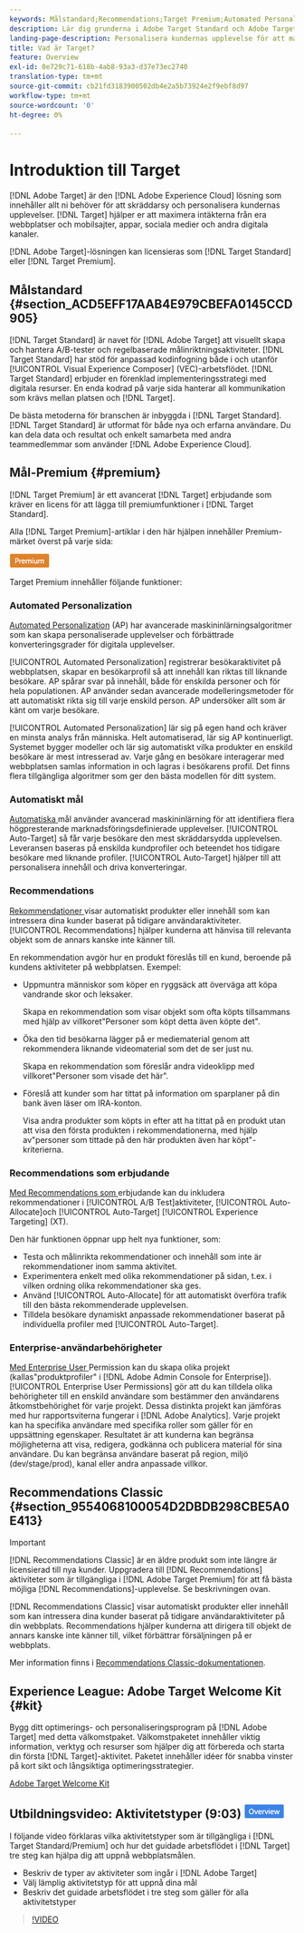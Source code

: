 ```yaml
---
keywords: Målstandard;Recommendations;Target Premium;Automated Personalization;auto target;auto target;permissions;what is adobe target;
description: Lär dig grunderna i Adobe Target Standard och Adobe Target Premium. Target Premium innehåller avancerade funktioner som inte finns i standardprodukten.
landing-page-description: Personalisera kundernas upplevelse för att maximera intäkterna från era webbplatser och mobilsajter, appar, sociala medier och andra digitala kanaler.
title: Vad är Target?
feature: Overview
exl-id: 0e729c71-618b-4ab8-93a3-d37e73ec2740
translation-type: tm+mt
source-git-commit: cb21fd3183900502db4e2a5b73924e2f9ebf8d97
workflow-type: tm+mt
source-wordcount: '0'
ht-degree: 0%

---
```


# Introduktion till Target

[!DNL Adobe Target] är den  [!DNL Adobe Experience Cloud] lösning som innehåller allt ni behöver för att skräddarsy och personalisera kundernas upplevelser. [!DNL Target] hjälper er att maximera intäkterna från era webbplatser och mobilsajter, appar, sociala medier och andra digitala kanaler.

[!DNL Adobe Target]-lösningen kan licensieras som [!DNL Target Standard] eller [!DNL Target Premium].

## Målstandard {#section_ACD5EFF17AAB4E979CBEFA0145CCD905}

[!DNL Target Standard] är navet för  [!DNL Adobe Target] att visuellt skapa och hantera A/B-tester och regelbaserade målinriktningsaktiviteter. [!DNL Target Standard] har stöd för anpassad kodinfogning både i och utanför  [!UICONTROL Visual Experience Composer] (VEC)-arbetsflödet. [!DNL Target Standard] erbjuder en förenklad implementeringsstrategi med digitala resurser. En enda kodrad på varje sida hanterar all kommunikation som krävs mellan platsen och [!DNL Target].

De bästa metoderna för branschen är inbyggda i [!DNL Target Standard]. [!DNL Target Standard] är utformat för både nya och erfarna användare. Du kan dela data och resultat och enkelt samarbeta med andra teammedlemmar som använder [!DNL Adobe Experience Cloud].

## Mål-Premium {#premium}

[!DNL Target Premium] är ett avancerat  [!DNL Target] erbjudande som kräver en licens för att lägga till premiumfunktioner i  [!DNL Target Standard].

Alla [!DNL Target Premium]-artiklar i den här hjälpen innehåller Premium-märket överst på varje sida:

![Premium-märke](/help/assets/premium.png)

Target Premium innehåller följande funktioner:

### Automated Personalization

[Automated Personalization](/help/c-activities/t-automated-personalization/automated-personalization.md#task_8AAF837796D74CF893CA2F88BA1491C9) (AP) har avancerade maskininlärningsalgoritmer som kan skapa personaliserade upplevelser och förbättrade konverteringsgrader för digitala upplevelser.

[!UICONTROL Automated Personalization] registrerar besökaraktivitet på webbplatsen, skapar en besökarprofil så att innehåll kan riktas till liknande besökare. AP spårar svar på innehåll, både för enskilda personer och för hela populationen. AP använder sedan avancerade modelleringsmetoder för att automatiskt rikta sig till varje enskild person. AP undersöker allt som är känt om varje besökare.

[!UICONTROL Automated Personalization] lär sig på egen hand och kräver en minsta analys från människa. Helt automatiserad, lär sig AP kontinuerligt. Systemet bygger modeller och lär sig automatiskt vilka produkter en enskild besökare är mest intresserad av. Varje gång en besökare interagerar med webbplatsen samlas information in och lagras i besökarens profil. Det finns flera tillgängliga algoritmer som ger den bästa modellen för ditt system.

### Automatiskt mål

[Automatiska ](/help/c-activities/auto-target/auto-target-to-optimize.md) mål använder avancerad maskininlärning för att identifiera flera högpresterande marknadsföringsdefinierade upplevelser. [!UICONTROL Auto-Target] så får varje besökare den mest skräddarsydda upplevelsen. Leveransen baseras på enskilda kundprofiler och beteendet hos tidigare besökare med liknande profiler. [!UICONTROL Auto-Target] hjälper till att personalisera innehåll och driva konverteringar.

### Recommendations

[Rekommendationer ](/help/c-recommendations/recommendations.md#concept_7556C8A4543942F2A77B13A29339C0C0) visar automatiskt produkter eller innehåll som kan intressera dina kunder baserat på tidigare användaraktiviteter. [!UICONTROL Recommendations] hjälper kunderna att hänvisa till relevanta objekt som de annars kanske inte känner till.

En rekommendation avgör hur en produkt föreslås till en kund, beroende på kundens aktiviteter på webbplatsen. Exempel:

* Uppmuntra människor som köper en ryggsäck att överväga att köpa vandrande skor och leksaker.

   Skapa en rekommendation som visar objekt som ofta köpts tillsammans med hjälp av villkoret&quot;Personer som köpt detta även köpte det&quot;.

* Öka den tid besökarna lägger på er mediematerial genom att rekommendera liknande videomaterial som det de ser just nu.

   Skapa en rekommendation som föreslår andra videoklipp med villkoret&quot;Personer som visade det här&quot;.

* Föreslå att kunder som har tittat på information om sparplaner på din bank även läser om IRA-konton.

   Visa andra produkter som köpts in efter att ha tittat på en produkt utan att visa den första produkten i rekommendationerna, med hjälp av&quot;personer som tittade på den här produkten även har köpt&quot;-kriterierna.

### Recommendations som erbjudande

[Med Recommendations som ](/help/c-recommendations/recommendations-as-an-offer.md) erbjudande kan du inkludera rekommendationer i  [!UICONTROL A/B Test]aktiviteter,  [!UICONTROL Auto-Allocate]och  [!UICONTROL Auto-Target]  [!UICONTROL Experience Targeting] (XT).

Den här funktionen öppnar upp helt nya funktioner, som:

* Testa och målinrikta rekommendationer och innehåll som inte är rekommendationer inom samma aktivitet.
* Experimentera enkelt med olika rekommendationer på sidan, t.ex. i vilken ordning olika rekommendationer ska ges.
* Använd [!UICONTROL Auto-Allocate] för att automatiskt överföra trafik till den bästa rekommenderade upplevelsen.
* Tilldela besökare dynamiskt anpassade rekommendationer baserat på individuella profiler med [!UICONTROL Auto-Target].

### Enterprise-användarbehörigheter

[Med Enterprise User ](/help/administrating-target/c-user-management/property-channel/property-channel.md#concept_E396B16FA2024ADBA27BC056138F9838) Permission kan du skapa olika projekt (kallas&quot;produktprofiler&quot; i  [!DNL Adobe Admin Console for Enterprise]). [!UICONTROL Enterprise User Permissions] gör att du kan tilldela olika behörigheter till en enskild användare som bestämmer den användarens åtkomstbehörighet för varje projekt. Dessa distinkta projekt kan jämföras med hur rapportsviterna fungerar i [!DNL Adobe Analytics]. Varje projekt kan ha specifika användare med specifika roller som gäller för en uppsättning egenskaper. Resultatet är att kunderna kan begränsa möjligheterna att visa, redigera, godkänna och publicera material för sina användare. Du kan begränsa användare baserat på region, miljö (dev/stage/prod), kanal eller andra anpassade villkor.

## Recommendations Classic {#section_9554068100054D2DBDB298CBE5A0E413}

>[!IMPORTANT]
>
>[!DNL Recommendations Classic] är en äldre produkt som inte längre är licensierad till nya kunder. Uppgradera till [!DNL Recommendations] aktiviteter som är tillgängliga i [!DNL Adobe Target Premium] för att få bästa möjliga [!DNL Recommendations]-upplevelse. Se beskrivningen ovan.

[!DNL Recommendations Classic] visar automatiskt produkter eller innehåll som kan intressera dina kunder baserat på tidigare användaraktiviteter på din webbplats. Recommendations hjälper kunderna att dirigera till objekt de annars kanske inte känner till, vilket förbättrar försäljningen på er webbplats.

Mer information finns i [Recommendations Classic-dokumentationen](/help/assets/adobe-recommendations-classic.pdf).

## Experience League: Adobe Target Welcome Kit {#kit}

Bygg ditt optimerings- och personaliseringsprogram på [!DNL Adobe Target] med detta välkomstpaket. Välkomstpaketet innehåller viktig information, verktyg och resurser som hjälper dig att förbereda och starta din första [!DNL Target]-aktivitet. Paketet innehåller idéer för snabba vinster på kort sikt och långsiktiga optimeringsstrategier.

[Adobe Target Welcome Kit](https://expleague.azureedge.net/pdf/Adobe-Target-Welcome-Kit.pdf)

## Utbildningsvideo: Aktivitetstyper (9:03) ![Översikt](/help/assets/overview.png)

I följande video förklaras vilka aktivitetstyper som är tillgängliga i [!DNL Target Standard/Premium] och hur det guidade arbetsflödet i [!DNL Target] tre steg kan hjälpa dig att uppnå webbplatsmålen.

* Beskriv de typer av aktiviteter som ingår i [!DNL Adobe Target]
* Välj lämplig aktivitetstyp för att uppnå dina mål
* Beskriv det guidade arbetsflödet i tre steg som gäller för alla aktivitetstyper

>[!VIDEO](https://video.tv.adobe.com/v/17386)
